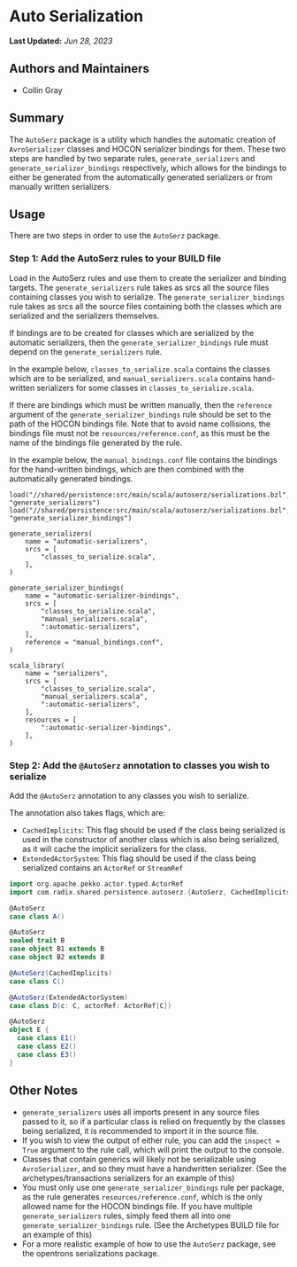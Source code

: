 # Auto Serialization
**Last Updated:** *Jun 28, 2023*

## Authors and Maintainers
- Collin Gray

## Summary
The `AutoSerz` package is a utility which handles the automatic creation of `AvroSerializer` classes and HOCON 
serializer bindings for them. These two steps are handled by two separate rules, `generate_serializers` and
`generate_serializer_bindings` respectively, which allows for the bindings to either be generated from the automatically
generated serializers or from manually written serializers.

## Usage
There are two steps in order to use the `AutoSerz` package. 

### Step 1: Add the AutoSerz rules to your BUILD file

Load in the AutoSerz rules and use them to create the serializer and binding targets. The `generate_serializers` rule
takes as srcs all the source files containing classes you wish to serialize. The `generate_serializer_bindings` rule
takes as srcs all the source files containing both the classes which are serialized and the serializers themselves.

If bindings are to be created for classes which are serialized by the automatic serializers, then the 
`generate_serializer_bindings` rule must depend on the `generate_serializers` rule.

In the example below, `classes_to_serialize.scala` contains the classes which are to be serialized, and 
`manual_serializers.scala` contains hand-written serializers for some classes in `classes_to_serialize.scala`.

If there are bindings which must be written manually, then the `reference` argument of the `generate_serializer_bindings`
rule should be set to the path of the HOCON bindings file. Note that to avoid name collisions, the bindings file must not
be `resources/reference.conf`, as this must be the name of the bindings file generated by the rule.

In the example below, the `manual_bindings.conf` file contains the bindings for the hand-written bindings, which are
then combined with the automatically generated bindings.

```build
load("//shared/persistence:src/main/scala/autoserz/serializations.bzl", "generate_serializers")
load("//shared/persistence:src/main/scala/autoserz/serializations.bzl", "generate_serializer_bindings")

generate_serializers(
    name = "automatic-serializers",
    srcs = [
        "classes_to_serialize.scala",
    ],
)

generate_serializer_bindings(
    name = "automatic-serializer-bindings",
    srcs = [
        "classes_to_serialize.scala",
        "manual_serializers.scala",
        ":automatic-serializers",
    ],
    reference = "manual_bindings.conf",
)

scala_library(
    name = "serializers",
    srcs = [
        "classes_to_serialize.scala",
        "manual_serializers.scala",
        ":automatic-serializers",
    ],
    resources = [
        ":automatic-serializer-bindings",
    ],
)
```

### Step 2: Add the `@AutoSerz` annotation to classes you wish to serialize

Add the `@AutoSerz` annotation to any classes you wish to serialize. 

The annotation also takes flags, which are:
- `CachedImplicits`: This flag should be used if the class being serialized is used in the constructor of another class
which is also being serialized, as it will cache the implicit serializers for the class.
- `ExtendedActorSystem`: This flag should be used if the class being serialized contains an `ActorRef` or `StreamRef`

```scala
import org.apache.pekko.actor.typed.ActorRef
import com.radix.shared.persistence.autoserz.{AutoSerz, CachedImplicits, ExtendedActorSystem}

@AutoSerz
case class A()

@AutoSerz
sealed trait B
case object B1 extends B
case object B2 extends B

@AutoSerz(CachedImplicits)
case class C()

@AutoSerz(ExtendedActorSystem)
case class D(c: C, actorRef: ActorRef[C])

@AutoSerz
object E {
  case class E1()
  case class E2()
  case class E3()
}
```

## Other Notes
- `generate_serializers` uses all imports present in any source files passed to it, so if a particular class is relied
on frequently by the classes being serialized, it is recommended to import it in the source file.
- If you wish to view the output of either rule, you can add the `inspect = True` argument to the rule call, which will
  print the output to the console.
- Classes that contain generics will likely not be serializable using `AvroSerializer`, and so they must have a
handwritten serializer. (See the archetypes/transactions serializers for an example of this)
- You must only use one `generate_serializer_bindings` rule per package, as the rule generates `resources/reference.conf`,
which is the only allowed name for the HOCON bindings file. If you have multiple `generate_serializers` rules, simply
feed them all into one `generate_serializer_bindings` rule. (See the Archetypes BUILD file for an example of this)
- For a more realistic example of how to use the `AutoSerz` package, see the opentrons serializations package.